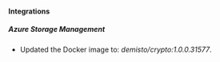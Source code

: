 #### Integrations
##### Azure Storage Management
- Updated the Docker image to: *demisto/crypto:1.0.0.31577*.

